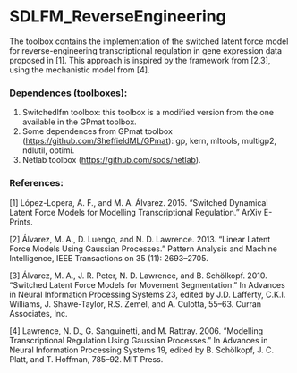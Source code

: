 # SDLFM_ReverseEngineering

The toolbox contains the implementation of the switched latent force model for reverse-engineering transcriptional regulation in gene expression data proposed in [1]. This approach is inspired by the framework from [2,3], using the mechanistic model from [4].

### Dependences (toolboxes):
1. Switchedlfm toolbox: this toolbox is a modified version from the one available in the GPmat toolbox.
1. Some dependences from GPmat toolbox (https://github.com/SheffieldML/GPmat): gp, kern, mltools, multigp2, ndlutil, optimi.
2. Netlab toolbox (https://github.com/sods/netlab).

### References:

[1] López-Lopera, A. F., and M. A. Álvarez. 2015. “Switched Dynamical Latent Force Models for Modelling Transcriptional Regulation.” ArXiv E-Prints.

[2] Álvarez, M. A., D. Luengo, and N. D. Lawrence. 2013. “Linear Latent Force Models Using Gaussian Processes.” Pattern Analysis and Machine Intelligence, IEEE Transactions on 35 (11): 2693–2705.

[3] Álvarez, M. A., J. R. Peter, N. D. Lawrence, and B. Schölkopf. 2010. “Switched Latent Force Models for Movement Segmentation.” In Advances in Neural Information Processing Systems 23, edited by J.D. Lafferty, C.K.I. Williams, J. Shawe-Taylor, R.S. Zemel, and A. Culotta, 55–63. Curran Associates, Inc.

[4] Lawrence, N. D., G. Sanguinetti, and M. Rattray. 2006. “Modelling Transcriptional Regulation Using Gaussian Processes.” In Advances in Neural Information Processing Systems 19, edited by B. Schölkopf, J. C. Platt, and T. Hoffman, 785–92. MIT Press.

